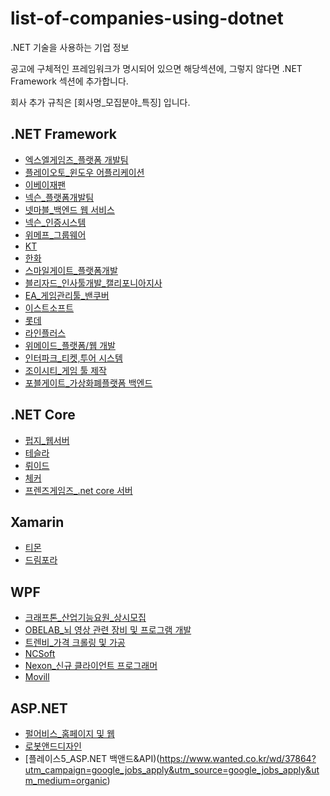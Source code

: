 # list-of-companies-using-dotnet
.NET 기술을 사용하는 기업 정보

공고에 구체적인 프레임워크가 명시되어 있으면 해당섹션에, 그렇지 않다면 .NET Framework 섹션에 추가합니다.

회사 추가 규칙은 [회사명_모집분야_특징] 입니다.

## .NET Framework
- [엑스엘게임즈_플랫폼 개발팀](https://xlgames.recruiter.co.kr/app/jobnotice/view?systemKindCode=MRS1&jobnoticeSn=17190)
- [플레이오토_윈도우 어플리케이션](https://www.playauto.co.kr/com/recruit_apply.html?num=33)
- [이베이재팬](https://ebaykorea.recruiter.co.kr/bbs/appsite/notice/read/77566)
- [넥슨_플랫폼개발팀](http://company.nexon.com/careers/1/50)
- [넷마블_백엔드 웹 서비스](https://company.netmarble.com/rem/www/notice.jsp?anno_id=1757858&annotype=all) 
- [넥슨_인증시스템](https://www.jobplanet.co.kr/companies/83498/job_postings/1151212/%EC%9E%A1%ED%94%8C%EB%9E%98%EB%8B%9B-%EB%A7%A4%EC%B9%AD-%EC%82%AC%EB%82%B4-%EC%9D%B8%EC%A6%9D-%EC%8B%9C%EC%8A%A4%ED%85%9C-%EA%B0%9C%EB%B0%9C%EC%9E%90/%EB%84%A5%EC%8A%A8%EC%BD%94%EB%A6%AC%EC%95%84?_rs_act=search&_rs_con=job_postings&_rs_element=search_result)
- [위메프_그룹웨어](https://www.wanted.co.kr/wd/22834)
- [KT](https://recruit.kt.com/apply/notifyView?seq=16388)
- [한화](https://www.hanwhain.com/web/apply/notification/view.do?rtSeq=2882)
- [스마일게이트_플랫폼개발](http://www.gamejob.co.kr/List_GI/GIB_Read.asp?GI_No=171534)
- [블리자드_인사툴개발_캘리포니아지사](https://careers.blizzard.com/ko-kr/openings/o26ybfwB)
- [EA_게임관리툴_밴쿠버](https://ea.gr8people.com/index.gp?method=cappportal.showJob&opportunityID=156206&sid=https://www.google.com/)
- [이스트소프트](http://job.incruit.com/entry/jobpost.asp?job=1811070000616)
- [롯데](https://job.lotte.co.kr/LotteRecruit/Recruit_Info/RecruitView.aspx?emptype=20000252&nowpage=1&keyword=&keyselect=&regtype=)
- [라인플러스](http://www.saramin.co.kr/zf_user/jobs/view?rec_idx=32098808)
- [위메이드_플랫폼/웹 개발](http://www.jobkorea.co.kr/Recruit/GI_Read/30115016?Oem_Code=C1&logpath=1&sc=63)
- [인터파크_티켓,투어 시스템](https://interpark.recruiter.co.kr/app/jobnotice/view?systemKindCode=MRS2&jobnoticeSn=24252)
- [조이시티_게임 툴 제작](https://corp.joycity.com/recruit/JobInfo.do)
- [포블게이트_가상화폐플랫폼 백엔드](https://www.rocketpunch.com/companies/foblgate/jobs)

## .NET Core
- [펍지_웹서버](https://www.wanted.co.kr/wd/12800)
- [테슬라](https://www.tesla.com/ko_KR/careers/job/-56433)
- [뤼이드](https://www.wanted.co.kr/wd/32724)
- [체커](https://apply.workable.com/chequer/j/9BDAF4C372/)
- [프렌즈게임즈_.net core 서버](https://kakaogames.recruiter.co.kr/app/jobnotice/view?systemKindCode=MRS2&jobnoticeSn=19396)

## Xamarin
- [티몬](http://www.saramin.co.kr/zf_user/jobs/view?rec_idx=36828692) 
- [드림포라](https://www.rocketpunch.com/jobs/75906/%EB%AA%A8%EB%B0%94%EC%9D%BC-%EC%95%A0%ED%94%8C%EB%A6%AC%EC%BC%80%EC%9D%B4%EC%85%98-%EA%B0%9C%EB%B0%9C%EC%9E%90-%EA%B2%BD%EB%A0%A5)

## WPF
- [크래프톤_산업기능요원_상시모집](https://www.jobplanet.co.kr/companies/74946/job_postings/363852/%EA%B2%8C%EC%9E%84%ED%9A%8C%EC%82%AC-%EB%B8%94%EB%A3%A8%ED%99%80-%ED%94%84%EB%A1%9C%EA%B7%B8%EB%9E%A8-%EC%82%B0%EC%97%85%EA%B8%B0%EB%8A%A5%EC%9A%94%EC%9B%90/%ED%81%AC%EB%9E%98%ED%94%84%ED%86%A4)
- [OBELAB_뇌 영상 관련 장비 및 프로그램 개발](https://www.wanted.co.kr/wd/22899)
- [트렌비_가격 크롤링 및 가공](https://www.wanted.co.kr/wd/22153)
- [NCSoft](http://www.jobkorea.co.kr/Recruit/GI_Read/28274018)
- [Nexon_신규 클라이언트 프로그래머](https://career.nexon.com/user/recruit/notice/noticeView?joinCorp=NX&reNo=20190068)
- [Movill](https://www.wanted.co.kr/wd/40037?utm_campaign=google_jobs_apply&utm_source=google_jobs_apply&utm_medium=organic)

## ASP.NET
 - [펄어비스_홈페이지 및 웹](http://www.gamejob.co.kr/List_GI/GIB_Read.asp?GI_No=169630)
 - [로봇앤드디자인](http://www.saramin.co.kr/zf_user/jobs/view?rec_idx=38208352&utm_campaign=google_jobs_apply&utm_source=google_jobs_apply&utm_medium=organic)
 - [플레이스5_ASP.NET 백앤드&API)(https://www.wanted.co.kr/wd/37864?utm_campaign=google_jobs_apply&utm_source=google_jobs_apply&utm_medium=organic)
